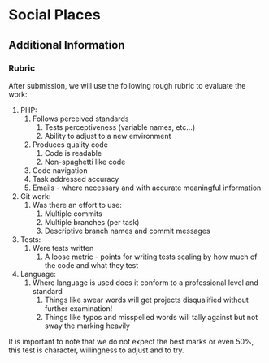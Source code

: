 # Social Places

## Additional Information

### Rubric

After submission, we will use the following rough rubric to evaluate the work:

1. PHP:
    1. Follows perceived standards
        1. Tests perceptiveness (variable names, etc...)
        2. Ability to adjust to a new environment
    2. Produces quality code
        1. Code is readable
        2. Non-spaghetti like code
    3. Code navigation
    4. Task addressed accuracy
    5. Emails - where necessary and with accurate meaningful information
2. Git work:
    1. Was there an effort to use:
        1. Multiple commits
        2. Multiple branches (per task)
        3. Descriptive branch names and commit messages
3. Tests:
    1. Were tests written
        1. A loose metric - points for writing tests scaling by how much of the code and what they test
4. Language:
    1. Where language is used does it conform to a professional level and standard
        1. Things like swear words will get projects disqualified without further examination!
        2. Things like typos and misspelled words will tally against but not sway the marking heavily

It is important to note that we do not expect the best marks or even 50%, this test is character, willingness to adjust and to try.
